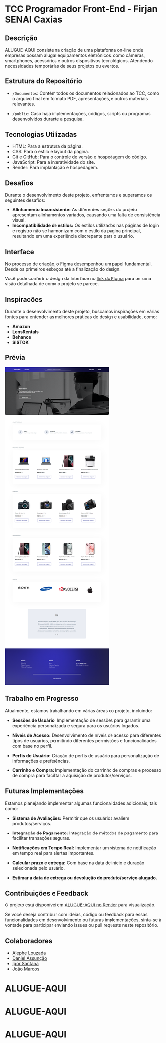 # TCC Programador Front-End - Firjan SENAI Caxias

## Descrição

ALUGUE-AQUI consiste na criação de uma plataforma on-line onde empresas possam alugar equipamentos eletrônicos, como câmeras, smartphones, acessórios e outros dispositivos tecnológicos. Atendendo necessidades temporárias de seus projetos ou eventos.

## Estrutura do Repositório

- `/Documentos`: Contém todos os documentos relacionados ao TCC, como o arquivo final em formato PDF, apresentações, e outros materiais relevantes.
  
- `/public`: Caso haja implementações, códigos, scripts ou programas desenvolvidos durante a pesquisa.

## Tecnologias Utilizadas

- HTML: Para a estrutura da página.
- CSS: Para o estilo e layout da página.
- Git e GitHub: Para o controle de versão e hospedagem do código.
- JavaScript: Para a interatividade do site.
- Render: Para implantação e hospedagem.

## Desafios

Durante o desenvolvimento deste projeto, enfrentamos e superamos os seguintes desafios:

- **Alinhamento inconsistente:** As diferentes seções do projeto apresentam alinhamentos variados, causando uma falta de consistência visual.
- **Incompatibilidade de estilos:** Os estilos utilizados nas páginas de login e registro não se harmonizam com o estilo da página principal, resultando em uma experiência discrepante para o usuário.

## Interface

No processo de criação, o Figma desempenhou um papel fundamental. Desde os primeiros esboços até a finalização do design.

Você pode conferir o design da interface no [link do Figma](https://www.figma.com/community/file/1311617896894508958) para ter uma visão detalhada de como o projeto se parece.

## Inspiracões

Durante o desenvolvimento deste projeto, buscamos inspirações em várias fontes para entender as melhores práticas de design e usabilidade, como:

- **Amazon**
- **LensRentals**
- **Behance**
- **SISTOK**

## Prévia
![Captura de Tela do ALUGUE-AQUI](https://github.com/jmbraz/ALUGUE-AQUI/raw/main/Captura-ALUGUE-AQUI.png)

## Trabalho em Progresso

Atualmente, estamos trabalhando em várias áreas do projeto, incluindo:

- **Sessões de Usuário:** Implementação de sessões para garantir uma experiência personalizada e segura para os usuários logados.

- **Níveis de Acesso:** Desenvolvimento de níveis de acesso para diferentes tipos de usuários, permitindo diferentes permissões e funcionalidades com base no perfil.

- **Perfis de Usuário:** Criação de perfis de usuário para personalização de informações e preferências.

- **Carrinho e Compra:** Implementação do carrinho de compras e processo de compra para facilitar a aquisição de produtos/serviços.

## Futuras Implementações

Estamos planejando implementar algumas funcionalidades adicionais, tais como:

- **Sistema de Avaliações:** Permitir que os usuários avaliem produtos/serviços.

- **Integração de Pagamento:** Integração de métodos de pagamento para facilitar transações seguras.

- **Notificações em Tempo Real:** Implementar um sistema de notificação em tempo real para alertas importantes.

- **Calcular prazo e entrega:** Com base na data de início e duração selecionada pelo usuário.

- **Estimar a data de entrega ou devolução do produto/serviço alugado.** 

## Contribuições e Feedback

O projeto está disponível em [ALUGUE-AQUI no Render](https://alugue-aqui.onrender.com) para visualização.

Se você deseja contribuir com ideias, código ou feedback para essas funcionalidades em desenvolvimento ou futuras implementações, sinta-se à vontade para participar enviando issues ou pull requests neste repositório.

## Colaboradores

- [Alephe Louzada](https://github.com/Alephelouzada)
- [Daniel Assunção](https://github.com/Danielassuncao99)
- [Igor Santana](https://github.com/NaoExisto)
- [João Marcos](https://github.com/jmbraz)
# ALUGUE-AQUI
# ALUGUE-AQUI
# ALUGUE-AQUI
